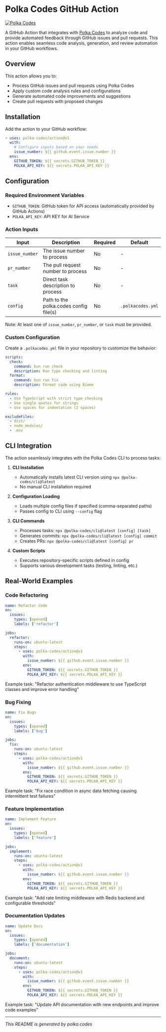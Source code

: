 # Polka Codes GitHub Action

[![Polka Codes](https://img.shields.io/badge/Powered%20by-Polka%20Codes-purple)](https://github.com/polka-codes/polka-codes)

A GitHub Action that integrates with [Polka Codes](https://github.com/polka-codes/polka-codes) to analyze code and provide automated feedback through GitHub issues and pull requests. This action enables seamless code analysis, generation, and review automation in your GitHub workflows.

## Overview

This action allows you to:
- Process GitHub issues and pull requests using Polka Codes
- Apply custom code analysis rules and configurations
- Generate automated code improvements and suggestions
- Create pull requests with proposed changes


## Installation

Add the action to your GitHub workflow:

```yaml
- uses: polka-codes/action@v1
  with:
    # Configure inputs based on your needs
    issue_number: ${{ github.event.issue.number }}
  env:
    GITHUB_TOKEN: ${{ secrets.GITHUB_TOKEN }}
    POLKA_API_KEY: ${{ secrets.POLKA_API_KEY }}
```

## Configuration

### Required Environment Variables

- `GITHUB_TOKEN`: GitHub token for API access (automatically provided by GitHub Actions)
- `POLKA_API_KEY`: API KEY for AI Service

### Action Inputs

| Input | Description | Required | Default |
|-------|-------------|----------|---------|
| `issue_number` | The issue number to process | No | - |
| `pr_number` | The pull request number to process | No | - |
| `task` | Direct task description to process | No | - |
| `config` | Path to the polka.codes config file(s) | No | `.polkacodes.yml` |

Note: At least one of `issue_number`, `pr_number`, or `task` must be provided.

### Custom Configuration

Create a `.polkacodes.yml` file in your repository to customize the behavior:

```yaml
scripts:
  check:
    command: bun run check
    description: Run type checking and linting
  format:
    command: bun run fix
    description: Format code using Biome

rules:
  - Use TypeScript with strict type checking
  - Use single quotes for strings
  - Use spaces for indentation (2 spaces)

excludeFiles:
  - dist/
  - node_modules/
  - .env
```

## CLI Integration

The action seamlessly integrates with the Polka Codes CLI to process tasks:

1. **CLI Installation**
   - Automatically installs latest CLI version using `npx @polka-codes/cli@latest`
   - No manual CLI installation required

2. **Configuration Loading**
   - Loads multiple config files if specified (comma-separated paths)
   - Passes config to CLI using `--config` flag

3. **CLI Commands**
   - Processes tasks: `npx @polka-codes/cli@latest [config] [task]`
   - Generates commits: `npx @polka-codes/cli@latest [config] commit`
   - Creates PRs: `npx @polka-codes/cli@latest [config] pr`

4. **Custom Scripts**
   - Executes repository-specific scripts defined in config
   - Supports various development tasks (testing, linting, etc.)

## Real-World Examples

### Code Refactoring

```yaml
name: Refactor Code
on:
  issues:
    types: [opened]
    labels: ['refactor']

jobs:
  refactor:
    runs-on: ubuntu-latest
    steps:
      - uses: polka-codes/action@v1
        with:
          issue_number: ${{ github.event.issue.number }}
        env:
          GITHUB_TOKEN: ${{ secrets.GITHUB_TOKEN }}
          POLKA_API_KEY: ${{ secrets.POLKA_API_KEY }}
```

Example task: "Refactor authentication middleware to use TypeScript classes and improve error handling"

### Bug Fixing

```yaml
name: Fix Bugs
on:
  issues:
    types: [opened]
    labels: ['bug']

jobs:
  fix:
    runs-on: ubuntu-latest
    steps:
      - uses: polka-codes/action@v1
        with:
          issue_number: ${{ github.event.issue.number }}
        env:
          GITHUB_TOKEN: ${{ secrets.GITHUB_TOKEN }}
          POLKA_API_KEY: ${{ secrets.POLKA_API_KEY }}
```

Example task: "Fix race condition in async data fetching causing intermittent test failures"

### Feature Implementation

```yaml
name: Implement Feature
on:
  issues:
    types: [opened]
    labels: ['feature']

jobs:
  implement:
    runs-on: ubuntu-latest
    steps:
      - uses: polka-codes/action@v1
        with:
          issue_number: ${{ github.event.issue.number }}
        env:
          GITHUB_TOKEN: ${{ secrets.GITHUB_TOKEN }}
          POLKA_API_KEY: ${{ secrets.POLKA_API_KEY }}
```

Example task: "Add rate limiting middleware with Redis backend and configurable thresholds"

### Documentation Updates

```yaml
name: Update Docs
on:
  issues:
    types: [opened]
    labels: ['documentation']

jobs:
  document:
    runs-on: ubuntu-latest
    steps:
      - uses: polka-codes/action@v1
        with:
          issue_number: ${{ github.event.issue.number }}
        env:
          GITHUB_TOKEN: ${{ secrets.GITHUB_TOKEN }}
          POLKA_API_KEY: ${{ secrets.POLKA_API_KEY }}
```

Example task: "Update API documentation with new endpoints and improve code examples"


---
*This README is generated by polka.codes*